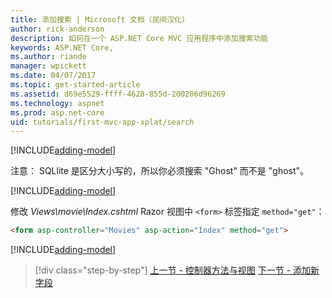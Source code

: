 ```yaml
---
title: 添加搜索 | Microsoft 文档（民间汉化）
author: rick-anderson
description: 如何在一个 ASP.NET Core MVC 应用程序中添加搜索功能
keywords: ASP.NET Core,
ms.author: riande
manager: wpickett
ms.date: 04/07/2017
ms.topic: get-started-article
ms.assetid: d69e5529-ffff-4628-855d-200206d96269
ms.technology: aspnet
ms.prod: asp.net-core
uid: tutorials/first-mvc-app-xplat/search
---
```


[!INCLUDE[adding-model](../../includes/mvc-intro/search1.md)]

注意： SQLlite 是区分大小写的，所以你必须搜索 "Ghost" 而不是 "ghost"。

[!INCLUDE[adding-model](../../includes/mvc-intro/search2.md)]

修改 *Views\movie\Index.cshtml* Razor 视图中  `<form>` 标签指定 `method="get"`：

```html
<form asp-controller="Movies" asp-action="Index" method="get">
```

[!INCLUDE[adding-model](../../includes/mvc-intro/search3.md)]

>[!div class="step-by-step"]
[上一节 - 控制器方法与视图](controller-methods-views.md)
[下一节 - 添加新字段](new-field.md)  
